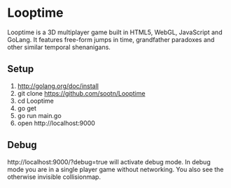 Looptime
========

Looptime is a 3D multiplayer game built in HTML5, WebGL, JavaScript and GoLang. It features free-form jumps in time, grandfather paradoxes and other similar temporal shenanigans.


Setup
-----

1. http://golang.org/doc/install
2. git clone https://github.com/sootn/Looptime
3. cd Looptime
4. go get
5. go run main.go
6. open http://localhost:9000


Debug
-----

http://localhost:9000/?debug=true will activate debug mode.
In debug mode you are in a single player game without networking. You also see the otherwise invisible collisionmap.
